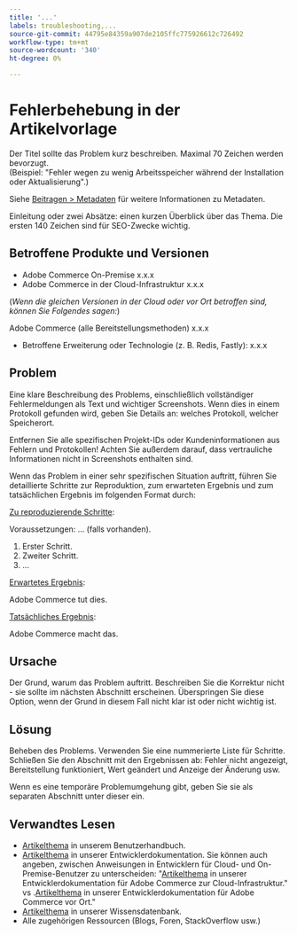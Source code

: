 ```yaml
---
title: '...'
labels: troubleshooting,...
source-git-commit: 44795e84359a907de2105ffc775926612c726492
workflow-type: tm+mt
source-wordcount: '340'
ht-degree: 0%

---
```



# Fehlerbehebung in der Artikelvorlage

Der Titel sollte das Problem kurz beschreiben. Maximal 70 Zeichen werden bevorzugt.<br/>
(Beispiel: &quot;Fehler wegen zu wenig Arbeitsspeicher während der Installation oder Aktualisierung&quot;.)

Siehe [Beitragen > Metadaten](../../CONTRIBUTING.md#metadata) für weitere Informationen zu Metadaten.

Einleitung oder zwei Absätze: einen kurzen Überblick über das Thema. Die ersten 140 Zeichen sind für SEO-Zwecke wichtig.

## Betroffene Produkte und Versionen

* Adobe Commerce On-Premise x.x.x
* Adobe Commerce in der Cloud-Infrastruktur x.x.x

(*Wenn die gleichen Versionen in der Cloud oder vor Ort betroffen sind, können Sie Folgendes sagen:*)

Adobe Commerce (alle Bereitstellungsmethoden) x.x.x

* Betroffene Erweiterung oder Technologie (z. B. Redis, Fastly): x.x.x

## Problem

Eine klare Beschreibung des Problems, einschließlich vollständiger Fehlermeldungen als Text und wichtiger Screenshots.
Wenn dies in einem Protokoll gefunden wird, geben Sie Details an: welches Protokoll, welcher Speicherort.

Entfernen Sie alle spezifischen Projekt-IDs oder Kundeninformationen aus Fehlern und Protokollen! Achten Sie außerdem darauf, dass vertrauliche Informationen nicht in Screenshots enthalten sind.

Wenn das Problem in einer sehr spezifischen Situation auftritt, führen Sie detaillierte Schritte zur Reproduktion, zum erwarteten Ergebnis und zum tatsächlichen Ergebnis im folgenden Format durch:

<u>Zu reproduzierende Schritte</u>:

Voraussetzungen: ... (falls vorhanden).

1. Erster Schritt.
1. Zweiter Schritt.
1. ...

<u>Erwartetes Ergebnis</u>:

Adobe Commerce tut dies.

<u>Tatsächliches Ergebnis</u>:

Adobe Commerce macht das.

## Ursache

Der Grund, warum das Problem auftritt. Beschreiben Sie die Korrektur nicht - sie sollte im nächsten Abschnitt erscheinen. Überspringen Sie diese Option, wenn der Grund in diesem Fall nicht klar ist oder nicht wichtig ist.

## Lösung

Beheben des Problems. Verwenden Sie eine nummerierte Liste für Schritte.
Schließen Sie den Abschnitt mit den Ergebnissen ab: Fehler nicht angezeigt, Bereitstellung funktioniert, Wert geändert und Anzeige der Änderung usw.

Wenn es eine temporäre Problemumgehung gibt, geben Sie sie als separaten Abschnitt unter dieser ein.

## Verwandtes Lesen

* [Artikelthema](https://docs.magento.com/user-guide/) in unserem Benutzerhandbuch.
* [Artikelthema](https://devdocs.magento.com) in unserer Entwicklerdokumentation. Sie können auch angeben, zwischen Anweisungen in Entwicklern für Cloud- und On-Premise-Benutzer zu unterscheiden: &quot;[Artikelthema](https://devdocs.magento.com) in unserer Entwicklerdokumentation für Adobe Commerce zur Cloud-Infrastruktur.&quot; vs .[Artikelthema](https://devdocs.magento.com) in unserer Entwicklerdokumentation für Adobe Commerce vor Ort.&quot;
* [Artikelthema](https://support.magento.com/hc/en-us) in unserer Wissensdatenbank.
* Alle zugehörigen Ressourcen (Blogs, Foren, StackOverflow usw.)
